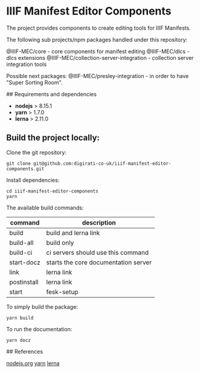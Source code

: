# IIIF Manifest Editor Components


The project provides components to create editing tools for IIIF Manifests.

The following sub projects/npm packages handled under this repository:

@IIIF-MEC/core - core components for manifest editing
@IIIF-MEC/dlcs - dlcs extensions
@IIIF-MEC/collection-server-integration - collection server integration tools

Possible next packages:
@IIIF-MEC/presley-integration - in order to have "Super Sorting Room".


## Requirements and dependencies

- **nodejs** > 8.15.1
- **yarn** > 1.7.0
- **lerna** > 2.11.0

## Build the project locally:

Clone the git repository:

```
git clone git@github.com:digirati-co-uk/iiif-manifest-editor-components.git
```

Install dependencies:

```
cd iiif-manifest-editor-components
yarn
```

The available build commands:

| command | description |
| --- | --- |
| build | build and lerna link |
| build-all | build only |
| build-ci | ci servers should use this command |
| start-docz | starts the core documentation server |
| link | lerna link |
| postinstall | lerna link |
| start | fesk-setup |

To simply build the package:

```
yarn build
```

To run the documentation:

```
yarn docz
```

## References

[nodejs.org](https://nodejs.org/en/download/)
[yarn](https://yarnpkg.com/en/docs/install)
[lerna](https://lernajs.io/)